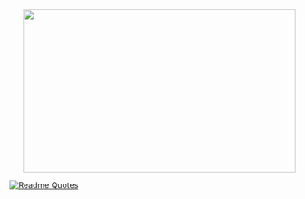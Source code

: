 <div align="right">
  <img src="https://media.giphy.com/media/v1.Y2lkPTc5MGI3NjExZTk3YjU2MzdhZjYxZmNmMzdjZjVjOGM4YTBjYzZkZDA0ZjIzNDIwZCZjdD1n/8XGKaPrkSqk0wSm6jc/giphy.gif" width="480" height="287"/>
</div>


[![Readme Quotes](https://quotes-github-readme.vercel.app/api?type=horizontal&theme=dracula)](https://github.com/piyushsuthar/github-readme-quotes)
